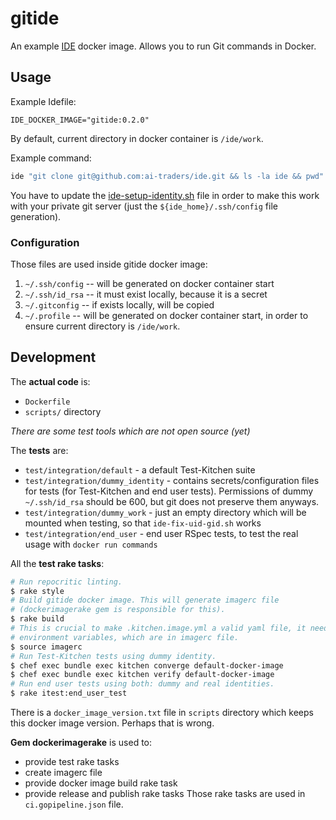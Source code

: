 # gitide

An example [IDE](https://github.com/ai-traders/ide) docker image. Allows
 you to run Git commands in Docker.

## Usage
Example Idefile:
```
IDE_DOCKER_IMAGE="gitide:0.2.0"
```

By default, current directory in docker container is `/ide/work`.

Example command:
```bash
ide "git clone git@github.com:ai-traders/ide.git && ls -la ide && pwd"
```

You have to update the [ide-setup-identity.sh](scripts/ide-setup-identity.sh)
 file in order to make this work with your private git server (just the
 `${ide_home}/.ssh/config` file generation).

### Configuration
Those files are used inside gitide docker image:
1. `~/.ssh/config` -- will be generated on docker container start
2. `~/.ssh/id_rsa` -- it must exist locally, because it is a secret
2. `~/.gitconfig` -- if exists locally, will be copied
3. `~/.profile` -- will be generated on docker container start, in
   order to ensure current directory is `/ide/work`.

## Development
The **actual code** is:
 * `Dockerfile`
 * `scripts/` directory

*There are some test tools which are not open source (yet)*

The **tests** are:
 * `test/integration/default` - a default Test-Kitchen suite
 * `test/integration/dummy_identity` - contains secrets/configuration files
    for tests (for Test-Kitchen and end user tests). Permissions of
    dummy `~/.ssh/id_rsa` should be 600, but git does not preserve them anyways.
 * `test/integration/dummy_work` - just an empty directory which will be mounted
    when testing, so that `ide-fix-uid-gid.sh` works
 * `test/integration/end_user` - end user RSpec tests, to test the real usage
 with `docker run commands`

All the **test rake tasks**:
```bash
# Run repocritic linting.
$ rake style
# Build gitide docker image. This will generate imagerc file
# (dockerimagerake gem is responsible for this).
$ rake build
# This is crucial to make .kitchen.image.yml a valid yaml file, it needs some
# environment variables, which are in imagerc file.
$ source imagerc
# Run Test-Kitchen tests using dummy identity.
$ chef exec bundle exec kitchen converge default-docker-image
$ chef exec bundle exec kitchen verify default-docker-image
# Run end user tests using both: dummy and real identities.
$ rake itest:end_user_test
```

There is a `docker_image_version.txt` file in `scripts` directory which keeps
 this docker image version. Perhaps that is wrong.

**Gem dockerimagerake** is used to:
 * provide test rake tasks
 * create imagerc file
 * provide docker image build rake task
 * provide release and publish rake tasks
Those rake tasks are used in `ci.gopipeline.json` file.